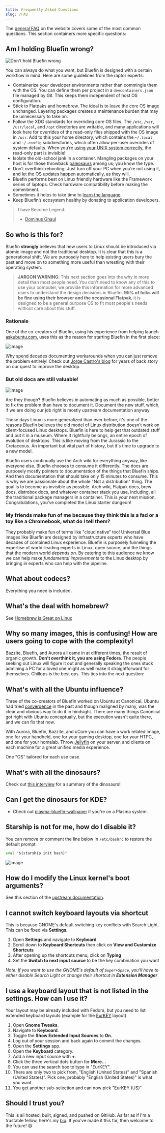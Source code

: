 ```yaml
---
title: Frequently Asked Questions
slug: /FAQ
---
```


The [general FAQ](https://projectbluefin.io/#scene-faq) on the website covers some of the most common questions. This section containers more specific questions:

## Am I holding Bluefin wrong?

![Don't hold Bluefin wrong](https://github.com/user-attachments/assets/6d03851b-5d42-4235-9e1c-3dde7c455946)

You can always do what you want, but Bluefin is designed with a certain workflow in mind. Here are some guidelines from the raptor experts:

- Containerize your developer environments rather than commingle them with the OS. You can define them per project in a `devcontainers.json` file managed by Git. This keeps them independent of host OS configuration.
- Stick to Flatpaks and homebrew. The ideal is to leave the core OS image unchanged. Layering packages creates a maintenance burden that may be unnecessary to take on.
- Follow the XDG standards for overriding core OS files. The `/etc`, `/var`, `/usr/local`, and `/opt` directories are writable, and many applications will look here for overrides of the read-only files shipped with the OS image in `/usr`. Add to this your home directory, which contains the `~/.local` and `~/.config` subdirectories, which often allow per-user overrides of system defaults. When you’re [using your UNIX system correctly](https://www.youtube.com/watch?v=JOeY07qKU9c), the read-only part is invisible!
- Isolate the old-school jank in a container. Mangling packages on your host is for those throwback [paleosaurs](https://en.wikipedia.org/wiki/Palaeosaurus) among us; you know the type.
- Don’t overthink rebooting. Just turn off your PC when you’re not using it, and let the OS updates happen automatically, as they will.
- Bluefin performs best on Linux friendly hardware like the Framework series of laptops. Check hardware compatibility before making the commitment.
- Sometimes it helps to take time to [learn the language](https://www.youtube.com/watch?v=aVVURiaVgG8).
- Keep Bluefin’s ecosystem healthy by donating to application developers.

> I have Become Legend.
>
> - [Dominus Ghaul](https://www.youtube.com/watch?v=Og-2axO4Bi0)

## So who is this for?

Bluefin **strongly** believes that new users to Linux should be introduced via atomic image and not the traditional desktop. It is clear that this is a generational shift. We are purposely here to help existing users bury the past and move on to something more useful than wrestling with their operating system.

> **JARGON WARNING**: This next section goes into the why in more detail than most people need. You don't need to know any of this to use your computer, we provide this information for more advanced users to understand the design decisions in Bluefin. **95% of folks will be fine using their browser and the occasional Flatpak**, it is designed to be a general purpose OS to fit most people's needs without care about this stuff.

### Rationale

One of the co-creators of Bluefin, using his experience from helping launch [askubuntu.com](https://askubuntu.com/users/235/jorge-castro), uses this as the reason for starting Bluefin in the first place:

![image](https://github.com/user-attachments/assets/6165e0e3-b60b-4bd1-82a8-b2fdd0595933)

Why spend decades documenting workarounds when you can just remove the problem entirely! Check out [Jorge Castro's blog](https://www.ypsidanger.com/) for years of back story on our quest to improve the desktop.

### But old docs are still valuable!

![image](https://imgs.xkcd.com/comics/wisdom_of_the_ancients.png)

Are they though? Bluefin believes in automating as much as possible, better to fix the problem than have to document it. Document the new stuff, which, if we are doing our job right is mostly upstream documentation anyway.

These days Linux is more generalized than ever before, it's one of the reasons Bluefin believes the old model of Linux distribution doesn't work on client-focused Linux desktops. Bluefin is here to help get that outdated stuff and put it in a museum. Where it rightfully belongs, an entire epoch of evolution of desktops. This is like moving from the Jurassic to the Cretaceous. An important but vital part of history, but it's time to upgrade to a new model.

Bluefin users continually use the Arch wiki for everything anyway, like everyone else. Bluefin chooses to consume it differently. The docs are purposely mostly pointers to documentation of the things that Bluefin ships. And then documentation that should take only 15 minutes to consume. This is why we are passionate about the whole "Not a distribution" thing. The goal is to become as invisible as possible. Arch wiki, Flatpak docs, brew docs, distrobox docs, and whatever container stack you use, including, all the traditional package managers in a container. This is your next mission. Congratulations, you've completed the Linux starter dungeon!

### My friends make fun of me because they think this is a fad or a toy like a Chromebook, what do I tell them?

They probably make fun of terms like "cloud native" too! Universal Blue images like Bluefin are designed by infrastructure experts who have decades of combined Linux experience. Bluefin is purposely funneling the expertise of world-leading experts in Linux, open source, and the things that the modern world _depends on_. By catering to this audience we know we can help make _fundamental improvements_ to the Linux desktop by bringing in experts who can help with the pipeline.

## What about codecs?

Everything you need is included.

## What's the deal with homebrew?

See [Homebrew is Great on Linux](https://www.ypsidanger.com/homebrew-is-great-on-linux/)

## Why so many images, this is confusing! How are users going to cope with the complexity!

Bazzite, Bluefin, and Aurora all came in at different times, the result of organic growth. **Don't overthink it, you are using Fedora**. The people seeking out Linux will figure it out and generally speaking the ones stuck admining a PC for a loved one might as well make it straightforward for themselves. Chillops is the best ops. This ties into the next question:

## What's with all the Ubuntu influence?

Three of the co-creators of Bluefin worked on Ubuntu at Canonical. Ubuntu had tried [convergence](https://wiki.ubuntu.com/Convergence) in the past and though maligned by many, was the clear and obvious way to do it in hindsight. There are many things Canonical got right with Ubuntu conceptually, but the execution wasn't quite there, and we can fix that now.

With Aurora, Bluefin, Bazzite, and uCore you can have a work related image, one for your handheld, one for your gaming desktop, one for your HTPC, and one for your homelab. Throw [Jellyfin](https://jellyfin.org/) on your server, and clients on each machine for a great unified media experience.

One "OS" tailored for each use case.

## What's with all the dinosaurs?

Check out [this interview](https://youtu.be/XpKFcLqbd-A?si=URBJa_IzxU18UObY&t=2451) for a summary of the dinosaurs!

## Can I get the dinosaurs for KDE?

- Check out [plasma-bluefin-wallpaper](https://github.com/grandpares/plasma-bluefin-wallpaper) if you're on a Plasma system.

## Starship is not for me, how do I disable it?

You can remove or comment the line below in `/etc/bashrc` to restore the default prompt.

```bash
eval "$(starship init bash)"
```

![image](https://github.com/user-attachments/assets/013a75f5-0417-4287-9071-be58c8c38ffd)

## How do I modify the Linux kernel's boot arguments?

See this section of the [upstream documentation](https://docs.fedoraproject.org/en-US/fedora-coreos/kernel-args/#_modifying_kernel_arguments_on_existing_systems).

## I cannot switch keyboard layouts via shortcut

This is because GNOME's default switching key conflicts with Search Light. This can be fixed via **Settings**.

1. Open **Settings** and navigate to **Keyboard**
2. Scroll down to **Keyboard Shortcuts** then click on **View and Customize Shortcuts**
3. After opening up the shortcuts menu, click on **Typing**
4. Set the **Switch to next input source** to be the key combination you want

_Note: If you want to use the GNOME's default of `Super+Space`, you'll have to either disable Search Light or change their shortcut in **Extension Manager**_

## I use a keyboard layout that is not listed in the settings. How can I use it?

Your layout may be already included with Fedora, but you need to list extended keyboard layouts (example for the [EurKEY](https://eurkey.steffen.bruentjen.eu/start.html) layout):

1. Open **Gnome Tweaks**.
2. Navigate to **Keyboard**.
3. Toggle the **Show Extended Input Sources** to **On**.
4. Log out of your session and back again to commit the changes.
5. Open the **Settings** app.
6. Open the **Keyboard** category.
7. Add a new input source with **+**.
8. Click the three vertical dots button for **More...**
9. You can use the search box to type in "EurKEY".
10. There are only two to pick from, "English (United States)" and "Spanish (United States)". Pick one, probably "English (United States)" is what you want.
11. You get another sub-selection and can now pick "EurKEY (US)"

## Should I trust you?

This is all hosted, built, signed, and pushed on GitHub. As far as if I'm a trustable fellow, here's my [bio](https://www.ypsidanger.com/about/). If you've made it this far, then welcome to the future! :smile:
